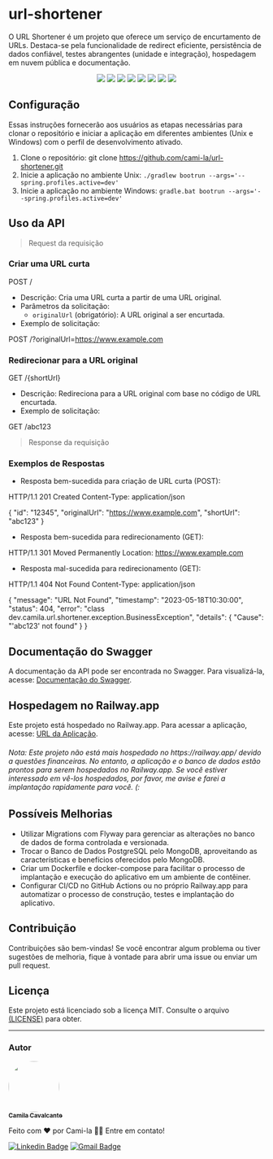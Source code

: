 <h1>url-shortener</h1>
<p>O URL Shortener é um projeto que oferece um serviço de encurtamento de URLs. Destaca-se pela funcionalidade de redirect eficiente, persistência de dados confiável, testes abrangentes (unidade e integração), hospedagem em nuvem pública e documentação.</p>
<p align="center">
     <a alt="Java">
        <img src="https://img.shields.io/badge/Java-v17-blue.svg" />
    </a>
    <a alt="Spring Boot">
        <img src="https://img.shields.io/badge/Spring%20Boot-v3.0.6-brightgreen.svg" />
    </a>
    <a alt="Gradle">
        <img src="https://img.shields.io/badge/Gradle-v7.6-lightgreen.svg" />
    </a>
    <a alt="google Guava">
        <img src="https://img.shields.io/badge/guava-v30.1.1-red.svg" />
    </a>
    <a alt="H2">
        <img src="https://img.shields.io/badge/H2-v2.1.214-darkblue.svg" />
    </a>
    <a alt="PostgreSQL">
        <img src="https://img.shields.io/badge/PostgreSQL-v42.5.6-blue.svg" />
    </a>
    <a alt="JUnit5">
        <img src="https://img.shields.io/badge/JUnit5-v5.9.2-darkred.svg" />
    </a>
    <a alt="Mockito">
        <img src="https://img.shields.io/badge/Mockito-v4.8.1-darkgreen.svg" />
    </a>
</p>

## Configuração

Essas instruções fornecerão aos usuários as etapas necessárias para clonar o repositório e iniciar a aplicação em
diferentes ambientes (Unix e Windows) com o perfil de desenvolvimento ativado.

1. Clone o repositório: git clone https://github.com/cami-la/url-shortener.git
2. Inicie a aplicação no ambiente Unix: `./gradlew bootrun --args='--spring.profiles.active=dev'`
3. Inicie a aplicação no ambiente Windows: `gradle.bat bootrun --args='--spring.profiles.active=dev'`

## Uso da API

> Request da requisição

### Criar uma URL curta

POST /

- Descrição: Cria uma URL curta a partir de uma URL original.
- Parâmetros da solicitação:
    - `originalUrl` (obrigatório): A URL original a ser encurtada.
- Exemplo de solicitação:

POST /?originalUrl=https://www.example.com

### Redirecionar para a URL original

GET /{shortUrl}

- Descrição: Redireciona para a URL original com base no código de URL encurtada.
- Exemplo de solicitação:

GET /abc123

> Response da requisição

### Exemplos de Respostas

- Resposta bem-sucedida para criação de URL curta (POST):

HTTP/1.1 201 Created
Content-Type: application/json

{
"id": "12345",
"originalUrl": "https://www.example.com",
"shortUrl": "abc123"
}

- Resposta bem-sucedida para redirecionamento (GET):

HTTP/1.1 301 Moved Permanently
Location: https://www.example.com

- Resposta mal-sucedida para redirecionamento (GET):

HTTP/1.1 404 Not Found
Content-Type: application/json

{
"message": "URL Not Found",
"timestamp": "2023-05-18T10:30:00",
"status": 404,
"error": "class dev.camila.url.shortener.exception.BusinessException",
"details": {
"Cause": "'abc123' not found"
}
}

## Documentação do Swagger

A documentação da API pode ser encontrada no Swagger. Para visualizá-la,
acesse: [Documentação do Swagger](http://localhost:8080/swagger-ui/index.html#/).

## Hospedagem no Railway.app

Este projeto está hospedado no Railway.app. Para acessar a aplicação,
acesse: [URL da Aplicação](https://sua-url-de-hospedagem-aqui).
<h6>Nota: Este projeto não está mais hospedado no https://railway.app/ devido a questões financeiras. No
entanto, a aplicação e o banco de dados estão prontos para serem hospedados no Railway.app. Se você estiver interessado
em vê-los hospedados, por favor, me avise e farei a implantação rapidamente para você. (:</h6>

## Possíveis Melhorias

- Utilizar Migrations com Flyway para gerenciar as alterações no banco de dados de forma controlada e versionada.
- Trocar o Banco de Dados PostgreSQL pelo MongoDB, aproveitando as características e benefícios oferecidos pelo MongoDB.
- Criar um Dockerfile e docker-compose para facilitar o processo de implantação e execução do aplicativo em um ambiente
  de contêiner.
- Configurar CI/CD no GitHub Actions ou no próprio Railway.app para automatizar o processo de construção, testes e
  implantação do aplicativo.

## Contribuição

Contribuições são bem-vindas! Se você encontrar algum problema ou tiver sugestões de melhoria, fique à vontade para
abrir uma issue ou enviar um pull request.

## Licença

Este projeto está licenciado sob a licença MIT. Consulte o
arquivo <a href="https://github.com/cami-la/url-shortener-preview/blob/3eb25645b0ca1a1ee8bd8b5de947c11f5a6d42ba/LICENSE.md">(LICENSE)</a> para obter.

<hr>

<h3>Autor</h3>

<a href="https://www.linkedin.com/in/cami-la/">
 <img style="border-radius: 50%;" src="https://avatars.githubusercontent.com/u/64323124?v=4" width="100px;" alt=""/>
 <br />
 <sub><b>Camila Cavalcante</b></sub></a> <a href="https://www.instagram.com/camimi_la/" title="Instagram"></a>

Feito com ❤️ por Cami-la 👋🏽 Entre em contato!

[![Linkedin Badge](https://img.shields.io/badge/-Camila-blue?style=flat-square&logo=Linkedin&logoColor=white&link=https://www.linkedin.com/in/cami-la/)](https://www.linkedin.com/in/cami-la/)
[![Gmail Badge](https://img.shields.io/badge/-camiladsantoscavalcante@gmail.com-c14438?style=flat-square&logo=Gmail&logoColor=white&link=mailto:camiladsantoscavalcante@gmail.com)](mailto:camiladsantoscavalcante@gmail.com)



